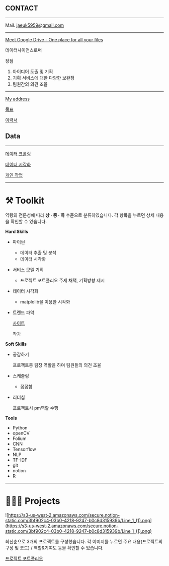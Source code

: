 
## CONTACT

---


Mail.  [jaeuk5959@gmail.com](mailto:jaeuk5959@gmail.com)



---

[Meet Google Drive - One place for all your files](https://drive.google.com/drive/folders/1gaWlqwgs7EN9bh_Qyw5vj5JkD7OYcQd4?usp=sharing)

데이터사이언스로써

장점

1. 아이디어 도출 및 기획
2. 기획 서비스에 대한 다양한 보완점 
3. 팀원간의  의견 조율

---

[My address](https://www.notion.so/My-address-bd8e2db9657b4b4bb908c40797893e48)

[목표](https://www.notion.so/e938f65d5296470e857741c90b43e303)

[이력서](https://docs.google.com/document/d/1_9Y_wOFuAdxJN3h7R4ZEN4XUi3lA-6Rd/edit?usp=sharing&ouid=106669461990774736264&rtpof=true&sd=true) 

## Data

---

[데이터 크롤링 ](https://www.notion.so/56b7d70a394e4c23aa157732d4faf0b5)

[데이터 시각화 ](https://www.notion.so/bb2a2d999b184866906413bd25d26dad)

[개인 작업](https://www.notion.so/5db1ffc5d9c84231a662fddb43e17053)

---

# ⚒️ Toolkit

역량의 전문성에 따라 **상 · 중 · 하** 수준으로 분류하였습니다. 각 항목을 누르면 상세 내용을 확인할 수 있습니다. 

**Hard Skills**

- 파이썬
    - 데이터 추출 및 분석
    - 데이터 시각화
- 서비스 모델 기획
    - 프로젝트 포트폴리오 주제 채택, 기획방향 제시
- 데이터 시각화
    - matplolib을 이용한 시각화
- 트렌드 파악
    
    [사이트](https://www.itworld.co.kr/techlibrary) 
    
    작가 
    

**Soft Skills**

- 공감하기
    
    프로젝트중 팀장 역할을 하며 팀원들의 의견 조율
    
- 스케줄링
    - 꼼꼼함
    
- 리더십
    
    프로젝트시 pm역할 수행
    

**Tools**

- Python
- openCV
- Folium
- CNN
- Tensorflow
- NLP
- TF-IDF
- git
- notion
- R

---

# 👩🏻‍💻 Projects

![https://s3-us-west-2.amazonaws.com/secure.notion-static.com/3bf902c4-03b0-4218-9247-b0c8d315939b/Line_1_(1).png](https://s3-us-west-2.amazonaws.com/secure.notion-static.com/3bf902c4-03b0-4218-9247-b0c8d315939b/Line_1_(1).png)

  최신순으로  3개의 프로젝트를 구성했습니다. 각 이미지를 누르면 주요 내용(프로젝트의 구성 및 코드) / 역할&기여도  등을 확인할 수 있습니다.

[프로젝트 포트폴리오 ](https://www.notion.so/a7c50a6dbcf840e38332a83c8fd24d54)
